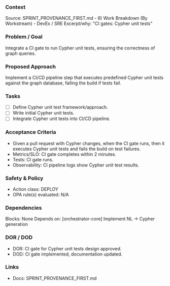### Context
Source: SPRINT_PROVENANCE_FIRST.md - 6) Work Breakdown (By Workstream) - DevEx / SRE
Excerpt/why: "CI gates: Cypher unit tests"

### Problem / Goal
Integrate a CI gate to run Cypher unit tests, ensuring the correctness of graph queries.

### Proposed Approach
Implement a CI/CD pipeline step that executes predefined Cypher unit tests against the graph database, failing the build if tests fail.

### Tasks
- [ ] Define Cypher unit test framework/approach.
- [ ] Write initial Cypher unit tests.
- [ ] Integrate Cypher unit tests into CI/CD pipeline.

### Acceptance Criteria
- Given a pull request with Cypher changes, when the CI gate runs, then it executes Cypher unit tests and fails the build on test failures.
- Metrics/SLO: CI gate completes within 2 minutes.
- Tests: CI gate runs.
- Observability: CI pipeline logs show Cypher unit test results.

### Safety & Policy
- Action class: DEPLOY
- OPA rule(s) evaluated: N/A

### Dependencies
Blocks: None
Depends on: [orchestrator-core] Implement NL → Cypher generation

### DOR / DOD
- DOR: CI gate for Cypher unit tests design approved.
- DOD: CI gate implemented, documentation updated.

### Links
- Docs: SPRINT_PROVENANCE_FIRST.md
